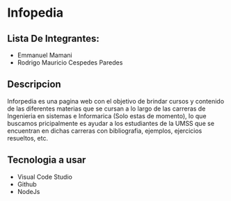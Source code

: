 # Infopedia

## Lista De Integrantes:
- Emmanuel Mamani
- Rodrigo Mauricio Cespedes Paredes

## Descripcion 

Inforpedia es una pagina web con el objetivo de brindar cursos y contenido de las diferentes materias que se cursan a lo largo de las carreras de Ingenieria en sistemas e Informarica (Solo estas de momento), lo que buscamos pricipalmente es ayudar a los estudiantes de la UMSS que se encuentran en dichas carreras con bibliografia, ejemplos, ejercicios resueltos, etc.  

## Tecnologia a usar
 - Visual Code Studio 
 - Github
 - NodeJs
